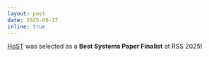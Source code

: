 ```yaml
---
layout: post
date: 2025-06-17
inline: true
---
```

[HoST](https://taohuang13.github.io/humanoid-standingup.github.io/) was selected as a **Best Systems Paper Finalist** at RSS 2025!